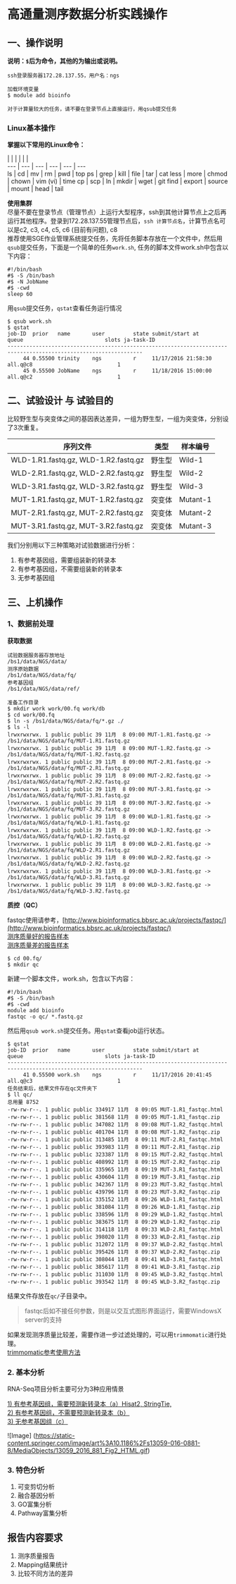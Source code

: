 # 高通量测序数据分析实践操作  

## 一、操作说明    


**说明：`$`后为命令，其他的为输出或说明。**  

```
ssh登录服务器172.28.137.55，用户名：ngs

加载环境变量
$ module add bioinfo

对于计算量较大的任务，请不要在登录节点上直接运行，用qsub提交任务
```
### Linux基本操作  

**掌握以下常用的Linux命令：**

  |  |  |  |  |   |   
--- | --- | --- | --- | --- | ---  
ls | cd | mv | rm | pwd | top
ps | grep | kill | file | tar | cat
less | more | chmod | chown | vim (vi) | time
cp | scp | ln | mkdir | wget | git
find | export | source | mount | head | tail

**使用集群**  
尽量不要在登录节点（管理节点）上运行大型程序，ssh到其他计算节点上之后再运行其他程序。登录到172.28.137.55管理节点后，`ssh 计算节点名`，计算节点名可以是c2, c3, c4, c5, c6 (目前有问题), c8  
推荐使用SGE作业管理系统提交任务，先将任务脚本存放在一个文件中，然后用`qsub`提交任务，下面是一个简单的任务`work.sh`, 任务的脚本文件work.sh中包含以下内容：  

```
#!/bin/bash
#$ -S /bin/bash
#$ -N JobName
#$ -cwd
sleep 60
```

用`qsub`提交任务，`qstat`查看任务运行情况  

```
$ qsub work.sh
$ qstat
job-ID  prior   name       user         state submit/start at     queue                          slots ja-task-ID 
-----------------------------------------------------------------------------------------------------------------
     44 0.55500 trinity    ngs          r     11/17/2016 21:58:30 all.q@c8                           1        
     45 0.55500 JobName    ngs          r     11/18/2016 15:00:00 all.q@c2                           1        

```
## 二、试验设计 与 试验目的  
比较野生型与突变体之间的基因表达差异，一组为野生型，一组为突变体，分别设了3次重复。  

序列文件 | 类型 | 样本编号
------- | ----- | ------
WLD-1.R1.fastq.gz, WLD-1.R2.fastq.gz | 野生型 | Wild-1
WLD-2.R1.fastq.gz, WLD-2.R2.fastq.gz | 野生型 | Wild-2
WLD-3.R1.fastq.gz, WLD-3.R2.fastq.gz | 野生型 | Wild-3
MUT-1.R1.fastq.gz, MUT-1.R2.fastq.gz | 突变体 | Mutant-1
MUT-2.R1.fastq.gz, MUT-2.R2.fastq.gz | 突变体 | Mutant-2
MUT-3.R1.fastq.gz, MUT-3.R2.fastq.gz | 突变体 | Mutant-3

我们分别用以下三种策略对试验数据进行分析：  

1. 有参考基因组，需要组装新的转录本
2. 有参考基因组，不需要组装新的转录本
3. 无参考基因组

## 三、上机操作  

### 1、数据前处理  

**获取数据**
```
试验数据服务器存放地址
/bs1/data/NGS/data/
测序原始数据
/bs1/data/NGS/data/fq/
参考基因组
/bs1/data/NGS/data/ref/

准备工作目录
$ mkdir work work/00.fq work/db
$ cd work/00.fq
$ ln -s /bs1/data/NGS/data/fq/*.gz ./
$ ls -l
lrwxrwxrwx. 1 public public 39 11月  8 09:00 MUT-1.R1.fastq.gz -> /bs1/data/NGS/data/fq/MUT-1.R1.fastq.gz
lrwxrwxrwx. 1 public public 39 11月  8 09:00 MUT-1.R2.fastq.gz -> /bs1/data/NGS/data/fq/MUT-1.R2.fastq.gz
lrwxrwxrwx. 1 public public 39 11月  8 09:00 MUT-2.R1.fastq.gz -> /bs1/data/NGS/data/fq/MUT-2.R1.fastq.gz
lrwxrwxrwx. 1 public public 39 11月  8 09:00 MUT-2.R2.fastq.gz -> /bs1/data/NGS/data/fq/MUT-2.R2.fastq.gz
lrwxrwxrwx. 1 public public 39 11月  8 09:00 MUT-3.R1.fastq.gz -> /bs1/data/NGS/data/fq/MUT-3.R1.fastq.gz
lrwxrwxrwx. 1 public public 39 11月  8 09:00 MUT-3.R2.fastq.gz -> /bs1/data/NGS/data/fq/MUT-3.R2.fastq.gz
lrwxrwxrwx. 1 public public 39 11月  8 09:00 WLD-1.R1.fastq.gz -> /bs1/data/NGS/data/fq/WLD-1.R1.fastq.gz
lrwxrwxrwx. 1 public public 39 11月  8 09:00 WLD-1.R2.fastq.gz -> /bs1/data/NGS/data/fq/WLD-1.R2.fastq.gz
lrwxrwxrwx. 1 public public 39 11月  8 09:00 WLD-2.R1.fastq.gz -> /bs1/data/NGS/data/fq/WLD-2.R1.fastq.gz
lrwxrwxrwx. 1 public public 39 11月  8 09:00 WLD-2.R2.fastq.gz -> /bs1/data/NGS/data/fq/WLD-2.R2.fastq.gz
lrwxrwxrwx. 1 public public 39 11月  8 09:00 WLD-3.R1.fastq.gz -> /bs1/data/NGS/data/fq/WLD-3.R1.fastq.gz
lrwxrwxrwx. 1 public public 39 11月  8 09:00 WLD-3.R2.fastq.gz -> /bs1/data/NGS/data/fq/WLD-3.R2.fastq.gz

```

**质控（QC）**

fastqc使用请参考，[http://www.bioinformatics.bbsrc.ac.uk/projects/fastqc/](http://www.bioinformatics.bbsrc.ac.uk/projects/fastqc/)  
[测序质量好的报告样本](http://www.bioinformatics.bbsrc.ac.uk/projects/fastqc/good_sequence_short_fastqc.html)  
[测序质量差的报告样本](http://www.bioinformatics.bbsrc.ac.uk/projects/fastqc/bad_sequence_fastqc.html)  

```
$ cd 00.fq/
$ mkdir qc
```

新建一个脚本文件，work.sh，包含以下内容：  

```
#!/bin/bash
#$ -S /bin/bash
#$ -cwd
module add bioinfo
fastqc -o qc/ *.fastq.gz
```

然后用`qsub work.sh`提交任务。用`qstat`查看job运行状态。  

```
$ qstat
job-ID  prior   name       user         state submit/start at     queue                          slots ja-task-ID 
-----------------------------------------------------------------------------------------------------------------
     41 0.55500 work.sh    ngs          r     11/17/2016 20:41:45 all.q@c3                           1        
任务结束后，结果文件存在qc文件夹下
$ ll qc/
总用量 8752
-rw-rw-r--. 1 public public 334917 11月  8 09:05 MUT-1.R1_fastqc.html
-rw-rw-r--. 1 public public 381568 11月  8 09:05 MUT-1.R1_fastqc.zip
-rw-rw-r--. 1 public public 347082 11月  8 09:08 MUT-1.R2_fastqc.html
-rw-rw-r--. 1 public public 401704 11月  8 09:08 MUT-1.R2_fastqc.zip
-rw-rw-r--. 1 public public 313485 11月  8 09:11 MUT-2.R1_fastqc.html
-rw-rw-r--. 1 public public 393983 11月  8 09:11 MUT-2.R1_fastqc.zip
-rw-rw-r--. 1 public public 323387 11月  8 09:15 MUT-2.R2_fastqc.html
-rw-rw-r--. 1 public public 408992 11月  8 09:15 MUT-2.R2_fastqc.zip
-rw-rw-r--. 1 public public 335965 11月  8 09:19 MUT-3.R1_fastqc.html
-rw-rw-r--. 1 public public 430604 11月  8 09:19 MUT-3.R1_fastqc.zip
-rw-rw-r--. 1 public public 342367 11月  8 09:23 MUT-3.R2_fastqc.html
-rw-rw-r--. 1 public public 439796 11月  8 09:23 MUT-3.R2_fastqc.zip
-rw-rw-r--. 1 public public 335152 11月  8 09:26 WLD-1.R1_fastqc.html
-rw-rw-r--. 1 public public 381084 11月  8 09:26 WLD-1.R1_fastqc.zip
-rw-rw-r--. 1 public public 338596 11月  8 09:29 WLD-1.R2_fastqc.html
-rw-rw-r--. 1 public public 383675 11月  8 09:29 WLD-1.R2_fastqc.zip
-rw-rw-r--. 1 public public 314118 11月  8 09:33 WLD-2.R1_fastqc.html
-rw-rw-r--. 1 public public 398020 11月  8 09:33 WLD-2.R1_fastqc.zip
-rw-rw-r--. 1 public public 312072 11月  8 09:37 WLD-2.R2_fastqc.html
-rw-rw-r--. 1 public public 395426 11月  8 09:37 WLD-2.R2_fastqc.zip
-rw-rw-r--. 1 public public 308044 11月  8 09:41 WLD-3.R1_fastqc.html
-rw-rw-r--. 1 public public 385617 11月  8 09:41 WLD-3.R1_fastqc.zip
-rw-rw-r--. 1 public public 311030 11月  8 09:45 WLD-3.R2_fastqc.html
-rw-rw-r--. 1 public public 393542 11月  8 09:45 WLD-3.R2_fastqc.zip
```
结果文件存放在`qc/`子目录中。  
>fastqc后如不接任何参数，则是以交互式图形界面运行，需要WindowsX server的支持  

如果发现测序质量比较差，需要作进一步过滤处理的，可以用`trimmomatic`进行处理。  
[trimmomatic参考使用方法](http://www.usadellab.org/cms/?page=trimmomatic)  

### 2. 基本分析  

RNA-Seq项目分析主要可分为3种应用情景  

[1) 有参考基因组，需要预测新转录本（a）Hisat2, StringTie, ](https://github.com/lukeping/NGS/blob/master/pip_a.md)  
[2) 有参考基因组，不需要预测新转录本（b）]()  
[3) 无参考基因组（c）]()  

![Image]
(https://static-content.springer.com/image/art%3A10.1186%2Fs13059-016-0881-8/MediaObjects/13059_2016_881_Fig2_HTML.gif)

### 3. 特色分析  

1) 可变剪切分析  
2) 融合基因分析  
3) GO富集分析  
4) Pathway富集分析  

## 报告内容要求  
1. 测序质量报告  
2. Mapping结果统计  
3. 比较不同方法的差异


